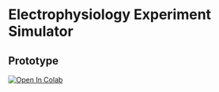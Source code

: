 # Electrophysiology Experiment Simulator

## Prototype

[![Open In Colab](https://colab.research.google.com/assets/colab-badge.svg)](https://colab.research.google.com/drive/1nVtiKZCGLkyRCZ14WTZBYZsbExC2SPk_?usp=sharing)
